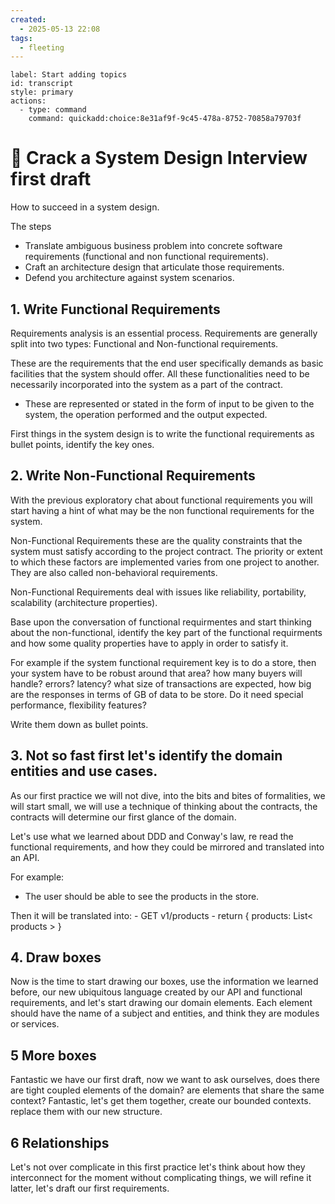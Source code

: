 ```yaml
---
created:
  - 2025-05-13 22:08
tags:
  - fleeting
---
```

```meta-bind-button
label: Start adding topics
id: transcript
style: primary
actions:
  - type: command
    command: quickadd:choice:8e31af9f-9c45-478a-8752-70858a79703f

```
# 🔷 Crack a System Design Interview first draft
How to succeed in a system design.

The steps
- Translate ambiguous business problem into concrete software requirements (functional and non functional requirements).
- Craft an architecture design that articulate those requirements.
- Defend you architecture against system scenarios.

## 1. Write Functional Requirements
Requirements analysis is an essential process. Requirements are generally split into two types: Functional and Non-functional requirements.

These are the requirements that the end user specifically demands as basic facilities that the system should offer. All these functionalities need to be necessarily incorporated into the system as a part of the contract.

- These are represented or stated in the form of input to be given to the system, the operation performed and the output expected.

First things in the system design is to write the functional requirements as bullet points, identify the key ones.

## 2. Write Non-Functional Requirements
With the previous exploratory chat about functional requirements you will start having a hint of what may be the non functional requirements for the system.

Non-Functional Requirements these are the quality constraints that the system must satisfy according to the project contract. The priority or extent to which these factors are implemented varies from one project to another. They are also called non-behavioral requirements.

Non-Functional Requirements deal with issues like reliability, portability, scalability (architecture properties).

Base upon the conversation of functional requirmentes and start thinking about the non-functional, identify the key part of the functional requirments and how some quality properties have to apply in order to satisfy it.

For example if the system functional requirement key is to do a store, then your system have to be robust around that area? how many buyers will handle? errors? latency? what size of transactions are expected, how big are the responses in terms of GB of data to be store. Do it need special performance, flexibility features?

Write them down as bullet points.

## 3. Not so fast first let's identify the domain entities and use cases.
As our first practice we will not dive, into the bits and bites of formalities, we will start small, we will use a technique of thinking about the contracts, the contracts will determine our first glance of the domain.

Let's use what we learned about DDD and Conway's law, re read the functional requirements, and how they could be mirrored and translated into an API.

For example:
- The user should be able to see the products in the store.

Then it will be translated into:
     - GET v1/products
     - return { products: List< products > }

## 4. Draw boxes
Now is the time to start drawing our boxes, use the information we learned before, our new ubiquitous language created by our API and functional requirements, and let's start drawing our domain elements. Each element should have the name of a subject and entities, and think they are modules or services.

## 5 More boxes
Fantastic we have our first draft, now we want to ask ourselves, does there are tight coupled elements of the domain? are elements that share the same context?
Fantastic, let's get them together, create our bounded contexts. replace them with our new structure.

## 6 Relationships
Let's not over complicate in this first practice let's think about how they interconnect for the moment without complicating things, we will refine it latter, let's draft our first requirements.

